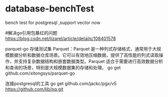 # database-benchTest
bench test for postgresql ,support vector now 




#解决go引用包暴红的问题
https://blog.csdn.net/lizarel/article/details/108401578

parquet-go 存储测试集
Parquet：Parquet 是一种列式存储格式，通常用于大规模数据分析和数据仓库场景。它可以有效地压缩数据，提供了高性能的列式读取操作，并支持复杂数据结构和嵌套数据类型。Parquet 适合于需要进行高效数据分析和查询的场景，特别是大规模数据集的存储和处理。
go get github.com/xitongsys/parquet-go


连接postgresql的工具
go get github.com/jackc/pgx/v5
https://github.com/lib/pq.git
